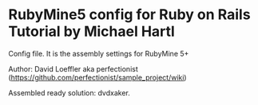 RubyMine5 config for Ruby on Rails Tutorial by Michael Hartl
============================================================

Config file. It is the assembly settings for RubyMine 5+

Author: David Loeffler aka perfectionist (https://github.com/perfectionist/sample_project/wiki)

Assembled ready solution: dvdxaker.
